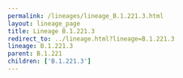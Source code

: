 ```yaml
---
permalink: /lineages/lineage_B.1.221.3.html
layout: lineage_page
title: Lineage B.1.221.3
redirect_to: ../lineage.html?lineage=B.1.221.3
lineage: B.1.221.3
parent: B.1.221
children: ['B.1.221.3']
---
```

